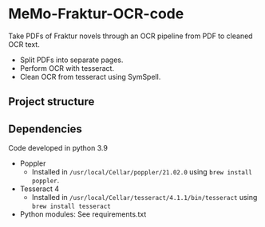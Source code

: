 # MeMo-Fraktur-OCR-code

Take PDFs of Fraktur novels through an OCR pipeline from PDF to cleaned OCR text.

- Split PDFs into separate pages.
- Perform OCR with tesseract.
- Clean OCR from tesseract using SymSpell.

## Project structure


## Dependencies

Code developed in python 3.9

- Poppler
    - Installed in `/usr/local/Cellar/poppler/21.02.0` using `brew install poppler`.
- Tesseract 4 
    - Installed in `/usr/local/Cellar/tesseract/4.1.1/bin/tesseract` using `brew install tesseract`
- Python modules: See requirements.txt

